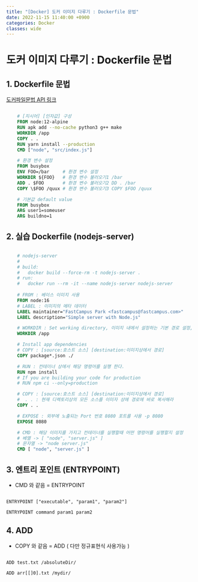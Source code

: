 ```yaml
---
title: "[Docker] 도커 이미지 다루기 : Dockerfile 문법"
date: 2022-11-15 11:40:00 +0900
categories: Docker
classes: wide
---
```


# 도커 **이미지** 다루기 : Dockerfile 문법 

## 1. Dockerfile 문법

[도커파일문법 API 링크](https://docs.docker.com/engine/reference/builder/)

```dockerfile

    # [지시어] [인자값] 구성
    FROM node:12-alpine
    RUN apk add --no-cache python3 g++ make
    WORKDIR /app
    COPY . .
    RUN yarn install --production
    CMD ["node", "src/index.js"]

    # 환경 변수 설정
    FROM busybox
    ENV FOO=/bar     # 환경 변수 설정
    WORKDIR ${FOO}   # 환경 변수 불러오기1 /bar
    ADD . $FOO       # 환경 변수 불러오기2 DD . /bar
    COPY \$FOO /quux # 환경 변수 불러오기3 COPY $FOO /quux

    # 기본값 default value
    FROM busybox
    ARG user1=someuser
    ARG buildno=1

```

## 2. 실습 Dockerfile (nodejs-server)

```Dockerfile

    # nodejs-server
    #
    # build:
    #   docker build --force-rm -t nodejs-server .
    # run:
    #   docker run --rm -it --name nodejs-server nodejs-server
    
    # FROM : 베이스 이미지 사용
    FROM node:16 
    # LABEL : 이미지의 메타 데이터
    LABEL maintainer="FastCampus Park <fastcampus@fastcampus.com>"
    LABEL description="Simple server with Node.js"

    # WORKDIR : Set working directory, 이미지 내에서 설정하는 기본 경로 설정,
    WORKDIR /app

    # Install app dependencies
    # COPY : [source:호스트 소스] [destination:이미지상에서 경로]
    COPY package*.json ./

    # RUN : 컨테이너 상에서 해당 명령어를 실행 한다.
    RUN npm install
    # If you are building your code for production
    # RUN npm ci --only=production

    # COPY : [source:호스트 소스] [destination:이미지상에서 경로]
    #  . . : 현재 디렉토리상의 모든 소스를 이미자 상에 경로에 바로 복사해라
    COPY . .

    # EXPOSE : 외부에 노출되는 Port 번호 8080 포트를 사용 -p 8080
    EXPOSE 8080

    # CMD : 해당 이미지를 가지고 컨테이너를 실행할때 어떤 명령어를 실행할지 설정
    # 베열 -> [ "node", "server.js" ]
    # 문자열 -> "node server.js"
    CMD [ "node", "server.js" ]

```

## 3. 엔트리 포인트 (ENTRYPOINT)

- CMD 와 같음 = ENTRYPOINT

```

ENTRYPOINT ["executable", "param1", "param2"]

ENTRYPOINT command param1 param2

```

## 4. ADD

- COPY 와 같음 = ADD ( 다만 정규표현식 사용가능 )

```

ADD test.txt /absoluteDir/

ADD arr[[]0].txt /mydir/

```